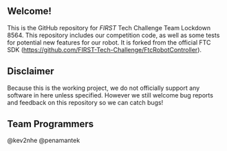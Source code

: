 ## Welcome!
This is the GitHub repository for *FIRST* Tech Challenge Team Lockdown 8564. This repository includes our competition code, as well as some tests for potential new features for our robot. It is forked from the official FTC SDK (https://github.com/FIRST-Tech-Challenge/FtcRobotController).

## Disclaimer
Because this is the working project, we do not officially support any software in here unless specified. However we still welcome bug reports and feedback on this repository so we can catch bugs!

## Team Programmers
@kev2nhe
@penamantek